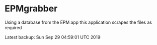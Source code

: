 # EPMgrabber
Using a database from the EPM app this application scrapes the files as required


Latest backup: Sun Sep 29 04:59:01 UTC 2019
